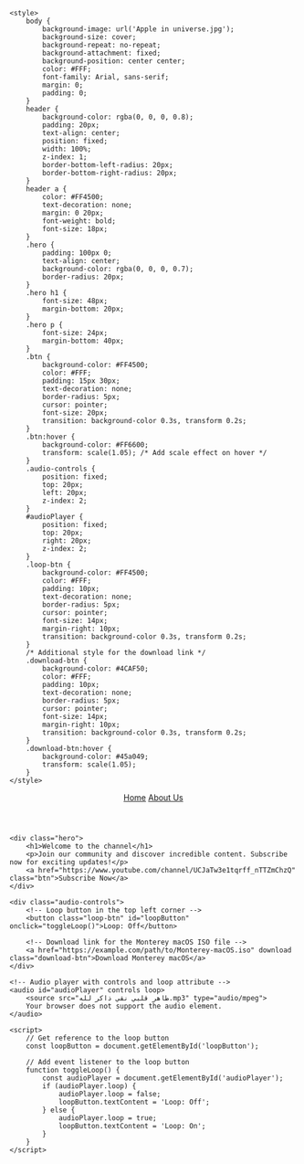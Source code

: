 <html lang="en">
<head>
    <meta charset="UTF-8">
    <meta name="viewport" content="width=device-width, initial-scale=1.0">
    <title>Home Page - Subscribe</title>
    <link rel="stylesheet" href="styles.css">
    <link rel="icon" type="image/x-icon" href="favicon.ico" sizes="32x32">

    <style>
        body {
            background-image: url('Apple in universe.jpg');
            background-size: cover;
            background-repeat: no-repeat;
            background-attachment: fixed;
            background-position: center center;
            color: #FFF;
            font-family: Arial, sans-serif;
            margin: 0;
            padding: 0;
        }
        header {
            background-color: rgba(0, 0, 0, 0.8);
            padding: 20px;
            text-align: center;
            position: fixed;
            width: 100%;
            z-index: 1;
            border-bottom-left-radius: 20px;
            border-bottom-right-radius: 20px;
        }
        header a {
            color: #FF4500;
            text-decoration: none;
            margin: 0 20px;
            font-weight: bold;
            font-size: 18px;
        }
        .hero {
            padding: 100px 0;
            text-align: center;
            background-color: rgba(0, 0, 0, 0.7);
            border-radius: 20px;
        }
        .hero h1 {
            font-size: 48px;
            margin-bottom: 20px;
        }
        .hero p {
            font-size: 24px;
            margin-bottom: 40px;
        }
        .btn {
            background-color: #FF4500;
            color: #FFF;
            padding: 15px 30px;
            text-decoration: none;
            border-radius: 5px;
            cursor: pointer;
            font-size: 20px;
            transition: background-color 0.3s, transform 0.2s;
        }
        .btn:hover {
            background-color: #FF6600;
            transform: scale(1.05); /* Add scale effect on hover */
        }
        .audio-controls {
            position: fixed;
            top: 20px;
            left: 20px;
            z-index: 2;
        }
        #audioPlayer {
            position: fixed;
            top: 20px;
            right: 20px;
            z-index: 2;
        }
        .loop-btn {
            background-color: #FF4500;
            color: #FFF;
            padding: 10px;
            text-decoration: none;
            border-radius: 5px;
            cursor: pointer;
            font-size: 14px;
            margin-right: 10px;
            transition: background-color 0.3s, transform 0.2s;
        }
        /* Additional style for the download link */
        .download-btn {
            background-color: #4CAF50;
            color: #FFF;
            padding: 10px;
            text-decoration: none;
            border-radius: 5px;
            cursor: pointer;
            font-size: 14px;
            margin-right: 10px;
            transition: background-color 0.3s, transform 0.2s;
        }
        .download-btn:hover {
            background-color: #45a049;
            transform: scale(1.05);
        }
    </style>
</head>
<body>
    <header>
        <a href="#">Home</a>
        <a href="about.html">About Us</a>
    </header>

    <div class="hero">
        <h1>Welcome to the channel</h1>
        <p>Join our community and discover incredible content. Subscribe now for exciting updates!</p>
        <a href="https://www.youtube.com/channel/UCJaTw3e1tqrff_nTTZmChzQ" class="btn">Subscribe Now</a>
    </div>

    <div class="audio-controls">
        <!-- Loop button in the top left corner -->
        <button class="loop-btn" id="loopButton" onclick="toggleLoop()">Loop: Off</button>

        <!-- Download link for the Monterey macOS ISO file -->
        <a href="https://example.com/path/to/Monterey-macOS.iso" download class="download-btn">Download Monterey macOS</a>
    </div>

    <!-- Audio player with controls and loop attribute -->
    <audio id="audioPlayer" controls loop>
        <source src="طاهر قلبي نقي ذاكر لله.mp3" type="audio/mpeg">
        Your browser does not support the audio element.
    </audio>

    <script>
        // Get reference to the loop button
        const loopButton = document.getElementById('loopButton');

        // Add event listener to the loop button
        function toggleLoop() {
            const audioPlayer = document.getElementById('audioPlayer');
            if (audioPlayer.loop) {
                audioPlayer.loop = false;
                loopButton.textContent = 'Loop: Off';
            } else {
                audioPlayer.loop = true;
                loopButton.textContent = 'Loop: On';
            }
        }
    </script>
</body>
</html>
